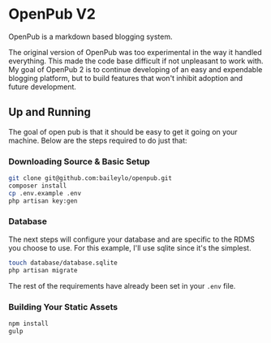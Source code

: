 # OpenPub V2

OpenPub is a markdown based blogging system.

The original version of OpenPub was too experimental in the way it
handled everything. This made the code base difficult if not unpleasant
to work with. My goal of OpenPub 2 is to continue developing of an
easy and expendable blogging platform, but to build features that won't
inhibit adoption and future development.


## Up and Running

The goal of open pub is that it should be easy to get it going on your machine.
Below are the steps required to do just that:

### Downloading Source & Basic Setup
```bash
git clone git@github.com:baileylo/openpub.git
composer install
cp .env.example .env
php artisan key:gen
```

### Database
The next steps will configure your database and are specific to the RDMS you 
choose to use. For this example, I'll use sqlite since it's the simplest.

```bash
touch database/database.sqlite
php artisan migrate
```

The rest of the requirements have already been set in your `.env` file.

### Building Your Static Assets

```bash
npm install
gulp
```